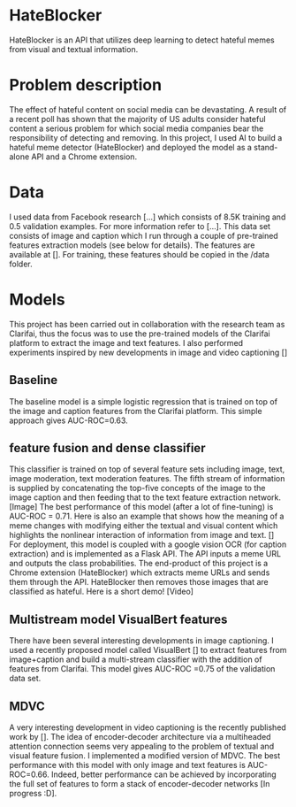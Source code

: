 # HateBlocker
HateBlocker is an API that utilizes deep learning to detect hateful memes from visual and textual information.
# Problem description
The effect of hateful content on social media can be devastating. A result of a recent poll has shown that the majority of US adults consider hateful content a serious problem for which social media companies bear the responsibility of detecting and removing. In this project, I used AI to build a hateful meme detector (HateBlocker) and deployed the model as a stand-alone API and a Chrome extension.
# Data
I used data from Facebook research […] which consists of 8.5K training and 0.5 validation examples. For more information refer to […]. This data set consists of image and caption which I run through a couple of pre-trained features extraction models (see below for details). The features are available at []. For training, these features should be copied in the /data folder.
# Models
This project has been carried out in collaboration with the research team as Clarifai, thus the focus was to use the pre-trained models of the Clarifai platform to extract the image and text features. I also performed experiments inspired by new developments in image and video captioning []
## Baseline
The baseline model is a simple logistic regression that is trained on top of the image and caption features from the Clarifai platform. This simple approach gives AUC-ROC=0.63.
## feature fusion and dense classifier
This classifier is trained on top of several feature sets including image, text, image moderation, text moderation features. The fifth stream of information is supplied by concatenating the top-five concepts of the image to the image caption and then feeding that to the text feature extraction network.
[Image]
The best performance of this model (after a lot of fine-tuning) is AUC-ROC = 0.71.
Here is also an example that shows how the meaning of a meme changes with modifying either the textual and visual content which highlights the nonlinear interaction of information from image and text.
[]
For deployment, this model is coupled with a google vision OCR (for caption extraction) and is implemented as a Flask API. The API inputs a meme URL and outputs the class probabilities. The end-product of this project is a Chrome extension (HateBlocker) which extracts meme URLs and sends them through the API. HateBlocker then removes those images that are classified as hateful. Here is a short demo!
[Video]
## Multistream model VisualBert features
There have been several interesting developments in image captioning. I used a recently proposed model called VisualBert [] to extract features from image+caption and build a multi-stream classifier with the addition of features from Clarifai. This model gives AUC-ROC =0.75 of the validation data set.

## MDVC
A very interesting development in video captioning is the recently published work by []. The idea of encoder-decoder architecture via a multiheaded attention connection seems very appealing to the problem of textual and visual feature fusion. I implemented a modified version of MDVC. The best performance with this model with only image and text features is AUC-ROC=0.66. Indeed, better performance can be achieved by incorporating the full set of features to form a stack of encoder-decoder networks [In progress :D].
